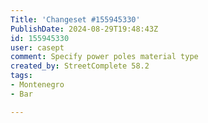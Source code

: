 ```yaml
---
Title: 'Changeset #155945330'
PublishDate: 2024-08-29T19:48:43Z
id: 155945330
user: casept
comment: Specify power poles material type
created_by: StreetComplete 58.2
tags:
- Montenegro
- Bar

---
```

